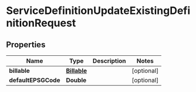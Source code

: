 

# ServiceDefinitionUpdateExistingDefinitionRequest


## Properties

| Name | Type | Description | Notes |
|------------ | ------------- | ------------- | -------------|
|**billable** | [**Billable**](Billable.md) |  |  [optional] |
|**defaultEPSGCode** | **Double** |  |  [optional] |




